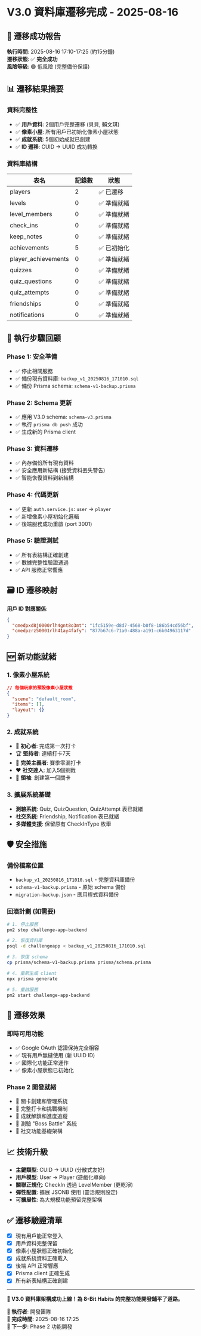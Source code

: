 # V3.0 資料庫遷移完成 - 2025-08-16

## 🎉 **遷移成功報告**

**執行時間**: 2025-08-16 17:10-17:25 (約15分鐘)  
**遷移狀態**: ✅ **完全成功**  
**風險等級**: 🟢 低風險 (完整備份保護)

## 📊 **遷移結果摘要**

### **資料完整性**
- ✅ **用戶資料**: 2個用戶完整遷移 (貝貝, 賴文琪)
- ✅ **像素小屋**: 所有用戶已初始化像素小屋狀態
- ✅ **成就系統**: 5個初始成就已創建
- ✅ **ID 遷移**: CUID → UUID 成功轉換

### **資料庫結構**
| **表名** | **記錄數** | **狀態** |
|---|---|---|
| players | 2 | ✅ 已遷移 |
| levels | 0 | ✅ 準備就緒 |
| level_members | 0 | ✅ 準備就緒 |
| check_ins | 0 | ✅ 準備就緒 |
| keep_notes | 0 | ✅ 準備就緒 |
| achievements | 5 | ✅ 已初始化 |
| player_achievements | 0 | ✅ 準備就緒 |
| quizzes | 0 | ✅ 準備就緒 |
| quiz_questions | 0 | ✅ 準備就緒 |
| quiz_attempts | 0 | ✅ 準備就緒 |
| friendships | 0 | ✅ 準備就緒 |
| notifications | 0 | ✅ 準備就緒 |

## 🔄 **執行步驟回顧**

### **Phase 1: 安全準備**
- ✅ 停止相關服務
- ✅ 備份現有資料庫: `backup_v1_20250816_171010.sql`
- ✅ 備份 Prisma schema: `schema-v1-backup.prisma`

### **Phase 2: Schema 更新**
- ✅ 應用 V3.0 schema: `schema-v3.prisma`
- ✅ 執行 `prisma db push` 成功
- ✅ 生成新的 Prisma client

### **Phase 3: 資料遷移**
- ✅ 內存備份所有現有資料
- ✅ 安全應用新結構 (接受資料丟失警告)
- ✅ 智能恢復資料到新結構

### **Phase 4: 代碼更新**
- ✅ 更新 `auth.service.js`: `user` → `player`
- ✅ 新增像素小屋初始化邏輯
- ✅ 後端服務成功重啟 (port 3001)

### **Phase 5: 驗證測試**
- ✅ 所有表結構正確創建
- ✅ 數據完整性驗證通過
- ✅ API 服務正常響應

## 🗃️ **ID 遷移映射**

**用戶 ID 對應關係**:
```json
{
  "cmedpxd8j0000rlh4gnt8o3mt": "1fc5159e-d8d7-4568-b0f8-186b54cd56bf", // 貝貝
  "cmedpzrz50001rlh41ay4fafy": "877b67c6-71a0-488a-a191-c6b04963117d"  // 賴文琪
}
```

## 🆕 **新功能就緒**

### **1. 像素小屋系統**
```json
// 每個玩家的預設像素小屋狀態
{
  "scene": "default_room",
  "items": [],
  "layout": {}
}
```

### **2. 成就系統**
- 🌟 **初心者**: 完成第一次打卡
- 🏆 **堅持者**: 連續打卡7天  
- 👑 **完美主義者**: 賽季零漏打卡
- ❤️ **社交達人**: 加入5個挑戰
- 🚩 **領袖**: 創建第一個關卡

### **3. 擴展系統基礎**
- **測驗系統**: Quiz, QuizQuestion, QuizAttempt 表已就緒
- **社交系統**: Friendship, Notification 表已就緒
- **多媒體支援**: 保留原有 CheckInType 枚舉

## 🛡️ **安全措施**

### **備份檔案位置**
- `backup_v1_20250816_171010.sql` - 完整資料庫備份
- `schema-v1-backup.prisma` - 原始 schema 備份
- `migration-backup.json` - 應用程式資料備份

### **回滾計劃** (如需要)
```bash
# 1. 停止服務
pm2 stop challenge-app-backend

# 2. 恢復資料庫
psql -d challengeapp < backup_v1_20250816_171010.sql

# 3. 恢復 schema
cp prisma/schema-v1-backup.prisma prisma/schema.prisma

# 4. 重新生成 client
npx prisma generate

# 5. 重啟服務
pm2 start challenge-app-backend
```

## 🎯 **遷移效果**

### **即時可用功能**
- ✅ Google OAuth 認證保持完全相容
- ✅ 現有用戶無縫使用 (新 UUID ID)
- ✅ 國際化功能正常運作
- ✅ 像素小屋狀態已初始化

### **Phase 2 開發就緒**
- 🚀 關卡創建和管理系統
- 🚀 完整打卡和挑戰機制
- 🚀 成就解鎖和進度追蹤
- 🚀 測驗 "Boss Battle" 系統
- 🚀 社交功能基礎架構

## 📈 **技術升級**

- **主鍵類型**: CUID → UUID (分散式友好)
- **用戶模型**: User → Player (遊戲化導向)
- **關聯正規化**: CheckIn 透過 LevelMember (更乾淨)
- **彈性配置**: 擴展 JSONB 使用 (靈活規則設定)
- **可擴展性**: 為大規模功能預留完整架構

## ✅ **遷移驗證清單**

- [x] 現有用戶能正常登入
- [x] 用戶資料完整保留  
- [x] 像素小屋狀態正確初始化
- [x] 成就系統資料正確載入
- [x] 後端 API 正常響應
- [x] Prisma client 正確生成
- [x] 所有新表結構正確創建

---

**🎊 V3.0 資料庫架構成功上線！為 8-Bit Habits 的完整功能開發鋪平了道路。**

**📝 執行者**: 開發團隊  
**📅 完成時間**: 2025-08-16 17:25  
**🔄 下一步**: Phase 2 功能開發
